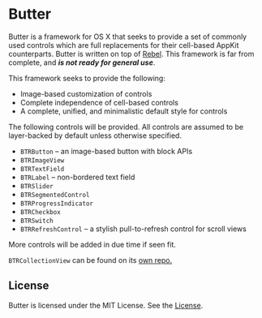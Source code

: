 Butter
===
Butter is a framework for OS X that seeks to provide a set of commonly used controls which are full replacements for their cell-based AppKit counterparts. Butter is written on top of [Rebel](https://github.com/github/Rebel). This framework is far from complete, and ***is not ready for general use***. 

This framework seeks to provide the following:

- Image-based customization of controls
- Complete independence of cell-based controls
- A complete, unified, and minimalistic default style for controls

The following controls will be provided. All controls are assumed to be layer-backed by default unless otherwise specified.

- `BTRButton` – an image-based button with block APIs
- `BTRImageView`
- `BTRTextField`
- `BTRLabel` – non-bordered text field
- `BTRSlider`
- `BTRSegmentedControl`
- `BTRProgressIndicator`
- `BTRCheckbox`
- `BTRSwitch`
- `BTRRefreshControl` – a stylish pull-to-refresh control for scroll views

More controls will be added in due time if seen fit.

`BTRCollectionView` can be found on its [own repo.](https://github.com/ButterKit/BTRCollectionView)

License
---
Butter is licensed under the MIT License. See the [License](https://github.com/ButterKit/Butter/blob/master/LICENSE.md).